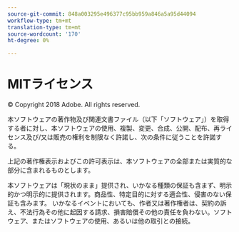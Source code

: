 ```yaml
---
source-git-commit: 848a003295e496377c95bb959a846a5a95d44094
workflow-type: tm+mt
translation-type: tm+mt
source-wordcount: '170'
ht-degree: 0%

---
```

# MITライセンス

© Copyright 2018 Adobe. All rights reserved.

本ソフトウェアの著作物及び関連文書ファイル（以下「ソフトウェア」）を取得する者に対し、本ソフトウェアの使用、複製、変更、合成、公開、配布、再ライセンス及び/又は販売の権利を制限なく許諾し、次の条件に従うことを許諾する。

上記の著作権表示およびこの許可表示は、本ソフトウェアの全部または実質的な部分に含まれるものとします。

本ソフトウェアは「現状のまま」提供され、いかなる種類の保証も含まず、明示的かつ明示的に提供されます。商品性、特定目的に対する適合性、侵害のない保証も含みます。 いかなるイベントにおいても、作者又は著作権者は、契約の訴え、不法行為その他に起因する請求、損害賠償その他の責任を負わない。ソフトウェア、またはソフトウェアの使用、あるいは他の取引との接続。
